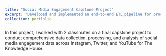 ```yaml
---
title: "Social Media Engagement Capstone Project"
excerpt: "Developed and implemented an end-to-end ETL pipeline for processing social media engagement data across Instragram, Twitter, and YouTube. The pipeline encompassed extracting raw data, performing data transformation using **Python**, ochestrating the pipeline on PostgreSQL, and creating a dashboard using **Tableau**. [GitHub](https://github.com/tpham16/FIFA-21-Players/tree/main) 1<br/><img src='SocialMediaEngagementDashboard.png'>"
collection: portfolio
---
```


In this project, I worked with 2 classmates on a final capstone project to conduct comprehensive data collection, processing, and analysis of
social media engagement data across Instagram, Twitter, and YouTube for The Knowledge House. 
